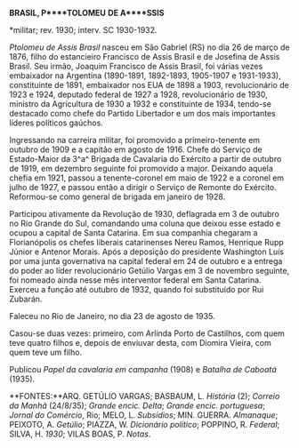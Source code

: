 **BRASIL, P****TOLOMEU** **DE A****SSIS**

\*militar; rev. 1930; interv. SC 1930-1932.

*Ptolomeu de Assis Brasil* nasceu em São Gabriel (RS) no dia 26 de março
de 1876, filho do estancieiro Francisco de Assis Brasil e de Josefina de
Assis Brasil. Seu irmão, Joaquim Francisco de Assis Brasil, foi várias
vezes embaixador na Argentina (1890-1891, 1892-1893, 1905-1907 e
1931-1933), constituinte de 1891, embaixador nos EUA de 1898 a 1903,
revolucionário de 1923 e 1924, deputado federal de 1927 a 1928,
revolucionário de 1930, ministro da Agricultura de 1930 a 1932 e
constituinte de 1934, tendo-se destacado como chefe do Partido
Libertador e um dos mais importantes líderes políticos gaúchos.

Ingressando na carreira militar, foi promovido a primeiro-tenente em
outubro de 1909 e a capitão em agosto de 1916. Chefe do Serviço de
Estado-Maior da 3^a^ Brigada de Cavalaria do Exército a partir de
outubro de 1919, em dezembro seguinte foi promovido a major. Deixando
aquela chefia em 1921, passou a tenente-coronel em maio de 1922 e a
coronel em julho de 1927, e passou então a dirigir o Serviço de Remonte
do Exército. Reformou-se como general de brigada em janeiro de 1928.

Participou ativamente da Revolução de 1930, deflagrada em 3 de outubro
no Rio Grande do Sul, comandando uma coluna que deixou esse estado e
ocupou a capital de Santa Catarina. Em sua companhia chegaram a
Florianópolis os chefes liberais catarinenses Nereu Ramos, Henrique Rupp
Júnior e Antenor Morais. Após a deposição do presidente Washington Luís
por uma junta governativa na capital federal em 24 de outubro e a
entrega do poder ao líder revolucionário Getúlio Vargas em 3 de novembro
seguinte, foi nomeado ainda nesse mês interventor federal em Santa
Catarina. Exerceu a função até outubro de 1932, quando foi substituído
por Rui Zubarán.

Faleceu no Rio de Janeiro, no dia 23 de agosto de 1935.

Casou-se duas vezes: primeiro, com Arlinda Porto de Castilhos, com quem
teve quatro filhos e, depois de enviuvar desta, com Diomira Vieira, com
quem teve um filho.

Publicou *Papel da cavalaria em campanha* (1908) e *Batalha de Caboatá*
(1935).

**FONTES:**ARQ. GETÚLIO VARGAS; BASBAUM, L. *História* (2); *Correio da*
*Manhã* (24/8/35); *Grande encic. Delta*; *Grande encic. portuguesa*;
*Jornal do Comércio*, Rio; MELO, L. *Subsídios*; MIN. GUERRA.
*Almanaque*; PEIXOTO, A. *Getúlio*; PIAZZA, W. *Dicionário político*;
POPPINO, R. *Federal*; SILVA, H. *1930*; VILAS BOAS, P. *Notas*.
